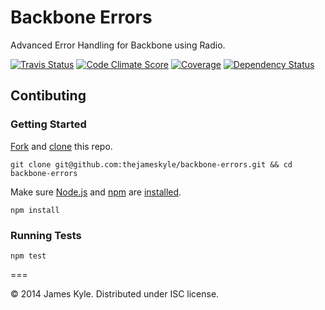 Backbone Errors
===============

Advanced Error Handling for Backbone using Radio.

[![Travis Status](http://img.shields.io/travis/thejameskyle/backbone-errors/master.svg?style=flat&amp;label=travis)](https://travis-ci.org/thejameskyle/backbone-errors) [![Code Climate Score](http://img.shields.io/codeclimate/github/thejameskyle/backbone-errors.svg?style=flat)](https://codeclimate.com/github/thejameskyle/backbone-errors) [![Coverage](http://img.shields.io/codeclimate/coverage/github/thejameskyle/backbone-errors.svg?style=flat)](https://codeclimate.com/github/thejameskyle/backbone-errors) [![Dependency Status](http://img.shields.io/david/thejameskyle/backbone-errors.svg?style=flat)](https://david-dm.org/thejameskyle/backbone-errors)

## Contibuting

### Getting Started

[Fork](https://help.github.com/articles/fork-a-repo/) and
[clone](http://git-scm.com/docs/git-clone) this repo.

```
git clone git@github.com:thejameskyle/backbone-errors.git && cd backbone-errors
```

Make sure [Node.js](http://nodejs.org/) and [npm](https://www.npmjs.org/) are
[installed](http://nodejs.org/download/).

```
npm install
```

### Running Tests

```
npm test
```

===

© 2014 James Kyle. Distributed under ISC license.
